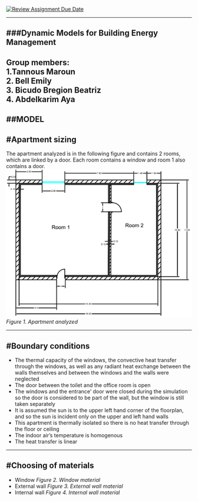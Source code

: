 [![Review Assignment Due Date](https://classroom.github.com/assets/deadline-readme-button-24ddc0f5d75046c5622901739e7c5dd533143b0c8e959d652212380cedb1ea36.svg)](https://classroom.github.com/a/Fh4jnCT2)

-------------------------------------------------------------------------------------------------------------------------------------------------------------------------
###Dynamic Models for Building Energy Management
-------------------------------------------------------------------------------------------------------------------------------------------------------------------------
Group members: \
1.Tannous Maroun\
2. Bell Emily\
3. Bicudo Bregion Beatriz\
4. Abdelkarim Aya
-------------------------------------------------------------------------------------------------------------------------------------------------------------------------
##MODEL
-------------------------------------------------------------------------------------------------------------------------------------------------------------------------
#Apartment sizing
-------------------------------------------------------------------------------------------------------------------------------------------------------------------------
The apartment analyzed is in the following figure and contains 2 rooms, which are linked by a door. Each room contains a window and room 1 also contains a door.
<img src="apartment.png">
*Figure 1. Apartment analyzed*

-------------------------------------------------------------------------------------------------------------------------------------------------------------------------
#Boundary conditions
-------------------------------------------------------------------------------------------------------------------------------------------------------------------------
- The thermal capacity of the windows, the convective heat transfer through the windows, as well as any radiant heat exchange between the walls themselves and between the windows and the walls were neglected
- The door between the toilet and the office room is open 
- The windows and the entrance’ door were closed during the simulation so the door is considered to be part of the wall, but the window is still taken separately
- It is assumed the sun is to the upper left hand corner of the floorplan, and so the sun is incident only on the upper and left hand walls
- This apartment is thermally isolated so there is no heat transfer through the floor or ceiling
- The indoor air’s temperature is homogenous
- The heat transfer is linear

-------------------------------------------------------------------------------------------------------------------------------------------------------------------------
#Choosing of materials
-------------------------------------------------------------------------------------------------------------------------------------------------------------------------
- Window
 *Figure 2. Window material*
- External wall
*Figure 3. External wall material*
- Internal wall
*Figure 4. Internal wall material*

